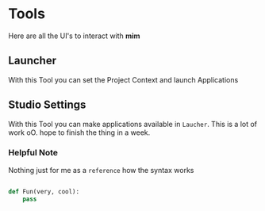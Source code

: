 # Tools

Here are all the UI's to interact with **mim**

## Launcher

With this Tool you can set the Project Context and launch Applications 

## Studio Settings

With this Tool you can make applications available in `Laucher`.
This is a lot of work oO. hope to finish the thing in a week.

### Helpful Note

Nothing just for me as a `reference` how the syntax works

```python

def Fun(very, cool):
    pass

```